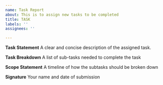 ```yaml
---
name: Task Report
about: This is to assign new tasks to be completed
title: TASK
labels: ''
assignees: ''

---
```


**Task Statement**
A clear and concise description of the assigned task.

**Task Breakdown**
A list of sub-tasks needed to complete the task

**Scope Statement**
A timeline of how the subtasks should be broken down

**Signature**
Your name and date of submission
